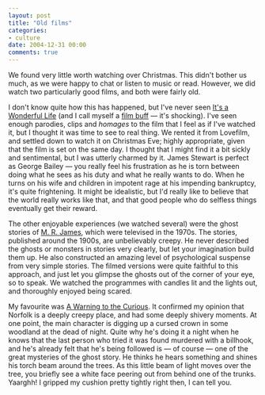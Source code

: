 ```yaml
---
layout: post
title: "Old films"
categories:
- culture
date: 2004-12-31 00:00
comments: true
---
```


<p>We found very little worth watching over Christmas. This didn't bother us much, as we were happy to chat or listen to music or read. However, we did watch two particularly good films, and both were fairly old.</p>

<p>I don't know quite how this has happened, but I've never seen <a href="http://www.imdb.com/title/tt0038650/?fr=c2l0ZT1kZnxteD0yMHxzZz0xfGxtPTIwMHx0dD1vbnxwbj0wfHE9aXQncyBhIHdvbmRlcmZ1bCBsaWZlfGh0bWw9MXxubT1vbg__;fc=1;ft=20;fm=1" title="IMDB entry for the film">It's a Wonderful Life</a> (and I call myself a <a href="http://www.rousette.org.uk/blog/about/">film buff</a> &mdash; it's shocking). I've seen enough parodies, clips and <em>homages</em> to the film that I feel as if I've watched it, but I thought it was time to see to real thing. We rented it from Lovefilm, and settled down to watch it on Christmas Eve; highly appropriate, given that the film is set on the same day. I thought that I might find it a bit sickly and sentimental, but I was utterly charmed by it. James Stewart is perfect as George Bailey &mdash; you really feel his frustration as he is torn between doing what he sees as his duty and what he really wants to do. When he turns on his wife and children in impotent rage at his impending bankruptcy, it's quite frightening. It might be idealistic, but I'd really like to believe that the world really works like that, and that good people who do selfless things eventually get their reward.</p>

<p>The other enjoyable experiences (we watched several) were the ghost stories of <a href="http://www.encompass.net/~ctyson/ghost.htm">M. R. James</a>, which were televised in the 1970s. The stories, published around the 1900s, are unbelievably creepy. He never described the ghosts or monsters in stories very clearly, but let your imagination build them up. He also constructed an amazing level of psychological suspense from very simple stories. The filmed versions were quite faithful to this approach, and just let you glimpse the ghosts out of the corner of your eye, so to speak. We watched the programmes with candles lit and the lights out, and thoroughly enjoyed being scared.</p>

<p>My favourite was <a href="http://www.litgothic.com/Texts/warning.html">A Warning to the Curious</a>. It confirmed my opinion that Norfolk is a deeply creepy place, and had some deeply shivery moments. At one point, the main character is digging up a cursed crown in some woodland at the dead of night. Quite why he's doing it a night when he knows that the last person who tried it was found murdered with a billhook, and he's already felt that he's being followed is &mdash; of course &mdash; one of the great mysteries of the ghost story. He thinks he hears something and shines his torch beam around the trees. As this little beam of light moves over the tree, you briefly see a white face peering out from behind one of the trunks. Yaarghh! I gripped my cushion pretty tightly right then, I can tell you.</p>


